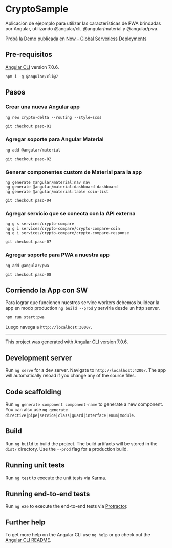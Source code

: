 # CryptoSample

Aplicación de ejepmplo para utilizar las características de PWA brindadas por Angular, utilizando @angular/cli, @angular/material y @angular/pwa.

Probá la [Demo](https://crypto-delta-rb9jq7dh1.now.sh/) publicada en [Now - Global Serverless Deployments](https://zeit.co/now) 


## Pre-requisitos
[Angular CLI](https://github.com/angular/angular-cli) version 7.0.6.
```
npm i -g @angular/cli@7
```


## Pasos

### Crear una nueva Angular app
```
ng new crypto-delta --routing --style=scss
```
`git checkout paso-01`

### Agregar soporte para Angular Material
```
ng add @angular/material
```
`git checkout paso-02`

### Generar componentes custom de Material para la app
```
ng generate @angular/material:nav nav
ng generate @angular/material:dashboard dashboard
ng generate @angular/material:table coin-list
```
`git checkout paso-04`

### Agregar servicio que se conecta con la API externa
```
ng g s services/crypto-compare
ng g i services/crypto-compare/crypto-compare-coin
ng g i services/crypto-compare/crypto-compare-response
```
`git checkout paso-07`

### Agregar soporte para PWA a nuestra app
```
ng add @angular/pwa
```
`git checkout paso-08`

## Corriendo la App con SW
Para lograr que funcionen nuestros service workers debemos buildear la app en modo production `ng build --prod` y servirla desde un http server.
```
npm run start:pwa
```
Luego navega a `http://localhost:3000/`. 

---

This project was generated with [Angular CLI](https://github.com/angular/angular-cli) version 7.0.6.

## Development server

Run `ng serve` for a dev server. Navigate to `http://localhost:4200/`. The app will automatically reload if you change any of the source files.

## Code scaffolding

Run `ng generate component component-name` to generate a new component. You can also use `ng generate directive|pipe|service|class|guard|interface|enum|module`.

## Build

Run `ng build` to build the project. The build artifacts will be stored in the `dist/` directory. Use the `--prod` flag for a production build.

## Running unit tests

Run `ng test` to execute the unit tests via [Karma](https://karma-runner.github.io).

## Running end-to-end tests

Run `ng e2e` to execute the end-to-end tests via [Protractor](http://www.protractortest.org/).

## Further help

To get more help on the Angular CLI use `ng help` or go check out the [Angular CLI README](https://github.com/angular/angular-cli/blob/master/README.md).
